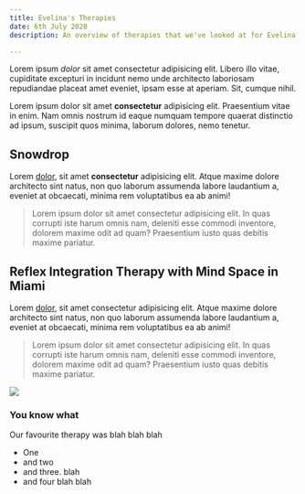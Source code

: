 ```yaml
---
title: Evelina's Therapies
date: 6th July 2020
description: An overview of therapies that we've looked at for Evelina

---
```

Lorem ipsum _dolor_ sit amet consectetur adipisicing elit. Libero illo vitae, cupiditate excepturi in incidunt nemo unde architecto laboriosam repudiandae placeat amet eveniet, ipsam esse at aperiam. Sit, cumque nihil.

Lorem ipsum dolor sit amet **consectetur** adipisicing elit. Praesentium vitae in enim. Nam omnis nostrum id eaque numquam tempore quaerat distinctio ad ipsum, suscipit quos minima, laborum dolores, nemo tenetur.

## Snowdrop

Lorem [dolor](#), sit amet **consectetur** adipisicing elit. Atque maxime dolore architecto sint natus, non quo laborum assumenda labore laudantium a, eveniet at obcaecati, minima rem voluptatibus ea ab animi!

> Lorem ipsum dolor sit amet consectetur adipisicing elit. In quas corrupti iste harum omnis nam, deleniti esse commodi inventore, dolorem maxime odit ad quam? Praesentium iusto quas debitis maxime pariatur.

## Reflex Integration Therapy with Mind Space in Miami

Lorem [dolor](#), sit amet consectetur adipisicing elit. Atque maxime dolore architecto sint natus, non quo laborum assumenda labore laudantium a, eveniet at obcaecati, minima rem voluptatibus ea ab animi!

> Lorem ipsum dolor sit amet consectetur adipisicing elit. In quas corrupti iste harum omnis nam, deleniti esse commodi inventore, dolorem maxime odit ad quam? Praesentium iusto quas debitis maxime pariatur.

![](/img/1-1.jpg)

### You know what

Our favourite therapy was blah blah blah

* One 
* and two
* and three. blah 
* and four blah blah 